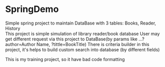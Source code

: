 # SpringDemo

Simple spring project to maintain DataBase with 3 tables: Books, Reader, History  
This project is simple simulation of library reader/book database
User may get different request via this project to DataBase(by params like ...?author=Author Name, ?tittle=BookTitle)
There is criteria builder in this project, it's helps to build custom search into database (by different fields)

This is my training project, so it have bad code formatting
